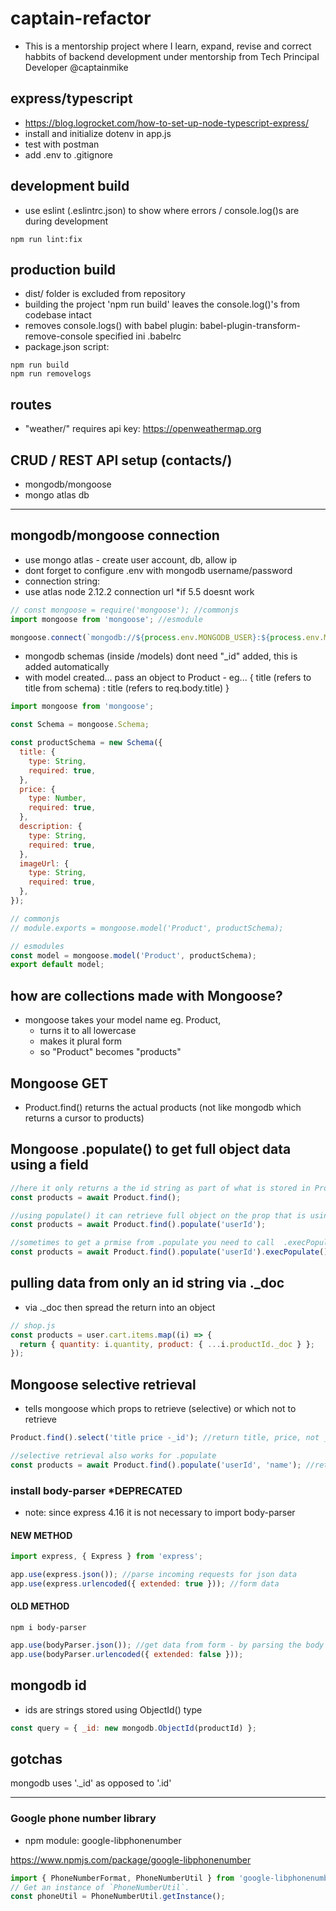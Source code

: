 # captain-refactor

- This is a mentorship project where I learn, expand, revise and correct habbits of backend development under mentorship from Tech Principal Developer @captainmike

## express/typescript

- https://blog.logrocket.com/how-to-set-up-node-typescript-express/
- install and initialize dotenv in app.js
- test with postman
- add .env to .gitignore

## development build

- use eslint (.eslintrc.json) to show where errors / console.log()s are during development

```shell
npm run lint:fix
```

## production build

- dist/ folder is excluded from repository
- building the project 'npm run build' leaves the console.log()'s from codebase intact
- removes console.logs() with babel plugin: babel-plugin-transform-remove-console specified ini .babelrc
- package.json script:

```shell
npm run build
npm run removelogs
```

## routes

- "weather/" requires api key: https://openweathermap.org

## CRUD / REST API setup (contacts/)

- mongodb/mongoose
- mongo atlas db

---

## mongodb/mongoose connection

- use mongo atlas - create user account, db, allow ip
- dont forget to configure .env with mongodb username/password
- connection string: <GET THIS FROM MONGODB ATLAS>
- use atlas node 2.12.2 connection url \*if 5.5 doesnt work

```js
// const mongoose = require('mongoose'); //commonjs
import mongoose from 'mongoose'; //esmodule

mongoose.connect(`mongodb://${process.env.MONGODB_USER}:${process.env.MONGODB_PASSWORD}@mongodbURL`);
```

- mongodb schemas (inside /models) dont need "\_id" added, this is added automatically
- with model created... pass an object to Product - eg... { title (refers to title from schema) : title (refers to req.body.title) }

```js
import mongoose from 'mongoose';

const Schema = mongoose.Schema;

const productSchema = new Schema({
  title: {
    type: String,
    required: true,
  },
  price: {
    type: Number,
    required: true,
  },
  description: {
    type: String,
    required: true,
  },
  imageUrl: {
    type: String,
    required: true,
  },
});

// commonjs
// module.exports = mongoose.model('Product', productSchema);

// esmodules
const model = mongoose.model('Product', productSchema);
export default model;
```

## how are collections made with Mongoose?

- mongoose takes your model name eg. Product,
  - turns it to all lowercase
  - makes it plural form
  - so "Product" becomes "products"

## Mongoose GET

- Product.find() returns the actual products (not like mongodb which returns a cursor to products)

## Mongoose .populate() to get full object data using a field

```js
//here it only returns a the id string as part of what is stored in Product
const products = await Product.find();

//using populate() it can retrieve full object on the prop that is using a ref by using a prop as reference
const products = await Product.find().populate('userId');

//sometimes to get a prmise from .populate you need to call  .execPopulate();
const products = await Product.find().populate('userId').execPopulate();
```

## pulling data from only an id string via .\_doc

- via .\_doc then spread the return into an object

```js
// shop.js
const products = user.cart.items.map((i) => {
  return { quantity: i.quantity, product: { ...i.productId._doc } };
});
```

## Mongoose selective retrieval

- tells mongoose which props to retrieve (selective) or which not to retrieve

```js
Product.find().select('title price -_id'); //return title, price, not _id

//selective retrieval also works for .populate
const products = await Product.find().populate('userId', 'name'); //returns ALWAYS _id unless specified not to, and "name"
```

### install body-parser \*DEPRECATED

- note: since express 4.16 it is not necessary to import body-parser

#### NEW METHOD

```js
import express, { Express } from 'express';

app.use(express.json()); //parse incoming requests for json data
app.use(express.urlencoded({ extended: true })); //form data
```

#### OLD METHOD

```shell
npm i body-parser
```

```js
app.use(bodyParser.json()); //get data from form - by parsing the body of the
app.use(bodyParser.urlencoded({ extended: false }));
```

## mongodb id

- ids are strings stored using ObjectId() type

```js
const query = { _id: new mongodb.ObjectId(productId) };
```

## gotchas

mongodb uses '.\_id' as opposed to '.id'

---

### Google phone number library

- npm module: google-libphonenumber

https://www.npmjs.com/package/google-libphonenumber

```js
import { PhoneNumberFormat, PhoneNumberUtil } from 'google-libphonenumber';
// Get an instance of `PhoneNumberUtil`.
const phoneUtil = PhoneNumberUtil.getInstance();
```
